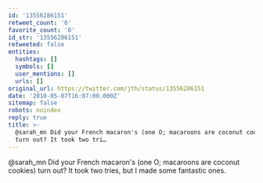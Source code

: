 ```yaml
---
id: '13556286151'
retweet_count: '0'
favorite_count: '0'
id_str: '13556286151'
retweeted: false
entities:
  hashtags: []
  symbols: []
  user_mentions: []
  urls: []
original_url: https://twitter.com/jth/status/13556286151
date: '2010-05-07T16:07:00.000Z'
sitemap: false
robots: noindex
reply: true
title: >-
  @sarah_mn Did your French macaron's (one O; macaroons are coconut cookies)
  turn out? It took two tri…
---
```


@sarah_mn Did your French macaron's (one O; macaroons are coconut cookies) turn out? It took two tries, but I made some fantastic ones.